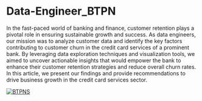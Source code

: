 # Data-Engineer_BTPN

In the fast-paced world of banking and finance, customer retention plays a pivotal role in ensuring sustainable growth and success. As data engineers, our mission was to analyze customer data and identify the key factors contributing to customer churn in the credit card services of a prominent bank. By leveraging data exploration techniques and visualization tools, we aimed to uncover actionable insights that would empower the bank to enhance their customer retention strategies and reduce overall churn rates. In this article, we present our findings and provide recommendations to drive business growth in the credit card services sector.

<div class='tableauPlaceholder' id='viz1688916546629' style='position: relative'><noscript><a href='#'><img alt='BTPNS ' src='https:&#47;&#47;public.tableau.com&#47;static&#47;images&#47;4W&#47;4WX8KQRFZ&#47;1_rss.png' style='border: none' /></a></noscript><object class='tableauViz'  style='display:none;'><param name='host_url' value='https%3A%2F%2Fpublic.tableau.com%2F' /> <param name='embed_code_version' value='3' /> <param name='path' value='shared&#47;4WX8KQRFZ' /> <param name='toolbar' value='yes' /><param name='static_image' value='https:&#47;&#47;public.tableau.com&#47;static&#47;images&#47;4W&#47;4WX8KQRFZ&#47;1.png' /> <param name='animate_transition' value='yes' /><param name='display_static_image' value='yes' /><param name='display_spinner' value='yes' /><param name='display_overlay' value='yes' /><param name='display_count' value='yes' /><param name='language' value='en-US' /></object></div>                <script type='text/javascript'>                    var divElement = document.getElementById('viz1688916546629');                    var vizElement = divElement.getElementsByTagName('object')[0];                    vizElement.style.width='1016px';vizElement.style.height='991px';                    var scriptElement = document.createElement('script');                    scriptElement.src = 'https://public.tableau.com/javascripts/api/viz_v1.js';                    vizElement.parentNode.insertBefore(scriptElement, vizElement);                </script>
